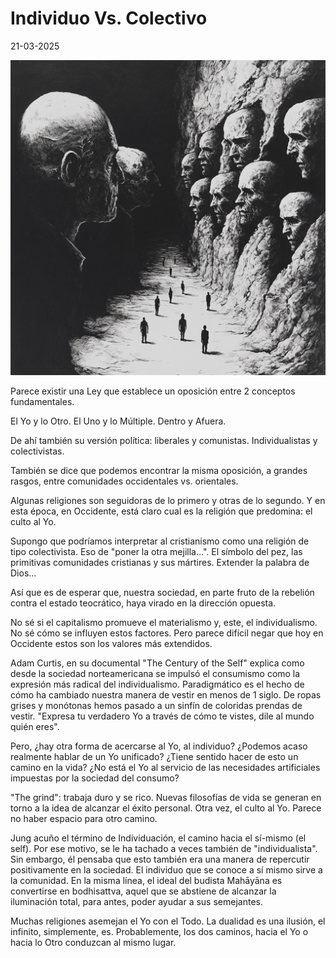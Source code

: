 # Individuo Vs. Colectivo

<p class="date">21-03-2025</p>

<img src="/img/individuo-vs-colectivo.png" class="article-img" />

Parece existir una Ley que establece un oposición entre 2 conceptos fundamentales.

El Yo y lo Otro. El Uno y lo Múltiple. Dentro y Afuera.

De ahí también su versión política: liberales y comunistas. Individualistas y colectivistas.

También se dice que podemos encontrar la misma oposición, a grandes rasgos, entre comunidades occidentales vs. orientales.

Algunas religiones son seguidoras de lo primero y otras de lo segundo.
Y en esta época, en Occidente, está claro cual es la religión que predomina: el culto al Yo.

Supongo que podríamos interpretar al cristianismo como una religión de tipo colectivista. Eso de "poner la otra mejilla...".
El símbolo del pez, las primitivas comunidades cristianas y sus mártires. Extender la palabra de Dios...

Así que es de esperar que, nuestra sociedad, en parte fruto de la rebelión contra el estado teocrático, haya virado en la dirección opuesta.

No sé si el capitalismo promueve el materialismo y, este, el individualismo. No sé cómo se influyen estos factores. Pero parece difícil negar que hoy en Occidente estos son los valores más extendidos.

Adam Curtis, en su documental "The Century of the Self" explica como desde la sociedad norteamericana se impulsó el consumismo como la expresión más radical del individualismo. Paradigmático es el hecho de cómo ha cambiado nuestra manera de vestir en menos de 1 siglo. De ropas grises y monótonas hemos pasado a un sinfín de coloridas prendas de vestir. "Expresa tu verdadero Yo a través de cómo te vistes, dile al mundo quién eres".

Pero, ¿hay otra forma de acercarse al Yo, al individuo? ¿Podemos acaso realmente hablar de un Yo unificado? ¿Tiene sentido hacer de esto un camino en la vida? ¿No está el Yo al servicio de las necesidades artificiales impuestas por la sociedad del consumo?

"The grind": trabaja duro y se rico. Nuevas filosofías de vida se generan en torno a la idea de alcanzar el éxito personal. Otra vez, el culto al Yo. Parece no haber espacio para otro camino.

Jung acuño el término de Individuación, el camino hacia el sí-mismo (el self). Por ese motivo, se le ha tachado a veces también de "individualista". Sin embargo, él pensaba que esto también era una manera de repercutir positivamente en la sociedad. El individuo que se conoce a sí mismo sirve a la comunidad. En la misma línea, el ideal del budista Mahāyāna es convertirse en bodhisattva, aquel que se abstiene de alcanzar la iluminación total, para antes, poder ayudar a sus semejantes.

Muchas religiones asemejan el Yo con el Todo. La dualidad es una ilusión, el infinito, simplemente, es. Probablemente, los dos caminos, hacia el Yo o hacia lo Otro conduzcan al mismo lugar.